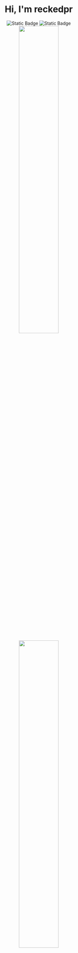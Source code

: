 <div align="center">
  <h1 align="center">Hi, I'm reckedpr</h1>
  <p align="center">
    <img alt="Static Badge" src="https://img.shields.io/badge/python-3776AB?style=for-the-badge&logo=python&logoColor=FFFFFF&labelColor=FFFFF">
    <img alt="Static Badge" src="https://img.shields.io/badge/C%2B%2B-00599C?style=for-the-badge&logo=c%2B%2B&logoColor=FFFFFF">
    <br>
    <img width="50%" src="https://github-readme-streak-stats.herokuapp.com/?user=reckedpr&theme=onedark&hide_border=true" />
    <img width="50%" src="https://github-readme-stats.vercel.app/api/top-langs/?username=reckedpr&layout=compact&theme=onedark&hide_border=true"/>
    <br>
    <img alt="Website" src="https://img.shields.io/website?url=https%3A%2F%2Freckedpr.xyz&up_message=online&up_color=green&down_message=offline&style=for-the-badge">
  </p>
</div>
